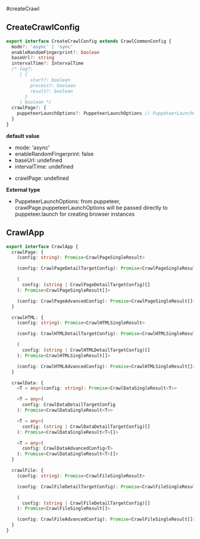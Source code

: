 #createCrawl

## CreateCrawlConfig

```ts
export interface CreateCrawlConfig extends CrawlCommonConfig {
  mode?: 'async' | 'sync'
  enableRandomFingerprint?: boolean
  baseUrl?: string
  intervalTime?: IntervalTime
  /* log?:
     | {
         start?: boolean
         process?: boolean
         result?: boolean
       }
     | boolean */
  crawlPage?: {
    puppeteerLaunchOptions?: PuppeteerLaunchOptions // PuppeteerLaunchOptions comes from puppeteer
  }
}
```

**default value**

- mode: 'async'
- enableRandomFingerprint: false
- baseUrl: undefined
- intervalTime: undefined
<!-- - log: { start: true, process: true, result: true } -->
- crawlPage: undefined

**External type**

- PuppeteerLaunchOptions: from puppeteer, crawlPage.puppeteerLaunchOptions will be passed directly to puppeteer.launch for creating browser instances

## CrawlApp

```ts
export interface CrawlApp {
  crawlPage: {
    (config: string): Promise<CrawlPageSingleResult>

    (config: CrawlPageDetailTargetConfig): Promise<CrawlPageSingleResult>

    (
      config: (string | CrawlPageDetailTargetConfig)[]
    ): Promise<CrawlPageSingleResult[]>

    (config: CrawlPageAdvancedConfig): Promise<CrawlPageSingleResult[]>
  }

  crawlHTML: {
    (config: string): Promise<CrawlHTMLSingleResult>

    (config: CrawlHTMLDetailTargetConfig): Promise<CrawlHTMLSingleResult>

    (
      config: (string | CrawlHTMLDetailTargetConfig)[]
    ): Promise<CrawlHTMLSingleResult[]>

    (config: CrawlHTMLAdvancedConfig): Promise<CrawlHTMLSingleResult[]>
  }

  crawlData: {
    <T = any>(config: string): Promise<CrawlDataSingleResult<T>>

    <T = any>(
      config: CrawlDataDetailTargetConfig
    ): Promise<CrawlDataSingleResult<T>>

    <T = any>(
      config: (string | CrawlDataDetailTargetConfig)[]
    ): Promise<CrawlDataSingleResult<T>[]>

    <T = any>(
      config: CrawlDataAdvancedConfig<T>
    ): Promise<CrawlDataSingleResult<T>[]>
  }

  crawlFile: {
    (config: string): Promise<CrawlFileSingleResult>

    (config: CrawlFileDetailTargetConfig): Promise<CrawlFileSingleResult>

    (
      config: (string | CrawlFileDetailTargetConfig)[]
    ): Promise<CrawlFileSingleResult[]>

    (config: CrawlFileAdvancedConfig): Promise<CrawlFileSingleResult[]>
  }
}
```
